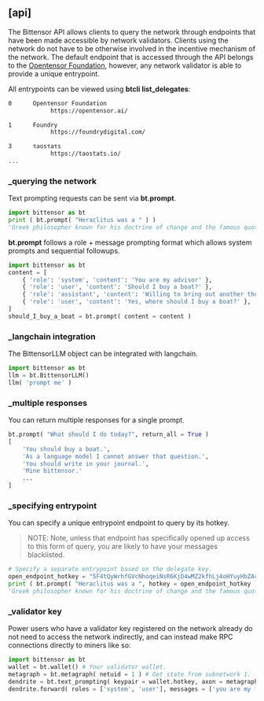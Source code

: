 
## [api]


The Bittensor API allows clients to query the network through endpoints that have been made accessible by network validators. Clients using the network do not have to be otherwise involved in the incentive mechanism of the network. The default endpoint that is accessed through the API belongs to the [Opentensor Foundation](https://opentensor.ai/), however, any network validator is able to provide a unique entrypoint.

All entrypoints can be viewed using **btcli list_delegates**:

```bash dark
0      Openτensor Foundaτion
            https://opentensor.ai/

1      Foundry
            https://foundrydigital.com/

3      τaosτaτs
            https://taostats.io/
...
```



### _querying the network

Text prompting requests can be sent via **bt.prompt**.
```python numbered dark
import bittensor as bt
print ( bt.prompt( "Heraclitus was a " ) )
'Greek philosopher known for his doctrine of change and the famous quote, "No man ever steps in the same river twice."'
```

**bt.prompt** follows a role + message prompting format which allows system prompts and sequential followups.

```python numbered dark
import bittensor as bt
content = [
	{ 'role': 'system', 'content': 'You are my advisor' },
	{ 'role': 'user', 'content': 'Should I buy a boat?' },
	{ 'role': 'assistant', 'content': 'Willing to bring out another thousand?' },
	{ 'role': 'user', 'content': 'Yes, where should I buy a boat?' },
]
should_I_buy_a_boat = bt.prompt( content = content )
```


### _langchain integration

The BittensorLLM object can be integrated with langchain.

```python numbered dark removed=2,4 added=1,3
import bittensor as bt
llm = bt.BittensorLLM()
llm( 'prompt me' )
```


### _multiple responses

You can return multiple responses for a single prompt.
```python numbered dark
bt.prompt( "What should I do today?", return_all = True )
[
	'You should buy a boat.',
	'As a language model I cannot answer that question.',
	'You should write in your journal.',
	'Mine bittensor.'
	...
]
```


### _specifying entrypoint

You can specify a unique entrypoint endpoint to query by its hotkey.
> NOTE: Note, unless that endpoint has specifically opened up access to this form of query, you are likely to have your messages blacklisted.
```python numbered dark
# Specify a separate entrypoint based on the delegate key.
open_endpoint_hotkey = "5F4tQyWrhfGVcNhoqeiNsR6KjD4wMZ2kfhLj4oHYuyHbZAc3"
print ( bt.prompt( "Heraclitus was a ", hotkey = open_endpoint_hotkey ) )
'Greek philosopher known for his doctrine of change and the famous quote, "No man ever steps in the same river twice."'
```


### _validator key

Power users who have a validator key registered on the network already do not need to access the network indirectly, and can instead make RPC connections directly to miners like so:
```python numbered dark
import bittensor as bt
wallet = bt.wallet() # Your validator wallet.
metagraph = bt.metagraph( netuid = 1 ) # Get state from subnetwork 1.
dendrite = bt.text_prompting( keypair = wallet.hotkey, axon = metagraph.axons[ 10 ] ) # Connection to uid 10
dendrite.forward( roles = ['system', 'user'], messages = ['you are my financial advisor', 'should I buy a boat?'] )
```
